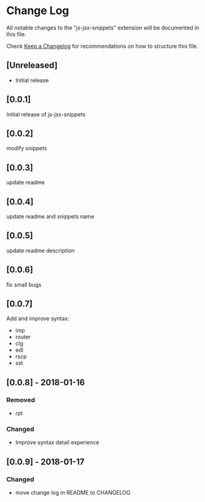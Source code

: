 # Change Log
All notable changes to the "js-jsx-snippets" extension will be documented in this file.

Check [Keep a Changelog](http://keepachangelog.com/) for recommendations on how to structure this file.

## [Unreleased]
- Initial release

## [0.0.1]

Initial release of js-jsx-snippets

## [0.0.2]

modify snippets

## [0.0.3]

update readme

## [0.0.4]

update readme and snippets name

## [0.0.5]

update readme description

## [0.0.6]

fix small bugs

## [0.0.7]

Add and improve syntax:
- imp
- router
- clg
- edl
- rscp
- sst

## [0.0.8] - 2018-01-16
### Removed
- rpt

### Changed
- Improve syntax detail experience

## [0.0.9] - 2018-01-17
### Changed
- move change log in README to CHANGELOG